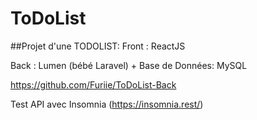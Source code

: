 # ToDoList

##Projet d'une TODOLIST: 
Front : ReactJS

Back : Lumen (bébé Laravel) + Base de Données: MySQL 

https://github.com/Furiie/ToDoList-Back

Test API avec Insomnia (https://insomnia.rest/)

